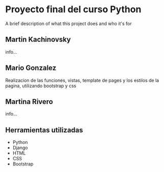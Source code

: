 
# Proyecto final del curso Python

A brief description of what this project does and who it's for


## Martin Kachinovsky

info...

## Mario Gonzalez

Realizacion de las funciones, vistas, template de pages y los estilos de la pagina, utilizando bootstrap y css

## Martina Rivero

info...


## Herramientas utilizadas

- Python
- Django
- HTML
- CSS
- Bootstrap 

